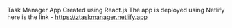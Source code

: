 Task Manager App
Created using React.js 
The app is deployed using Netlify here is the link - https://ztaskmanager.netlify.app
